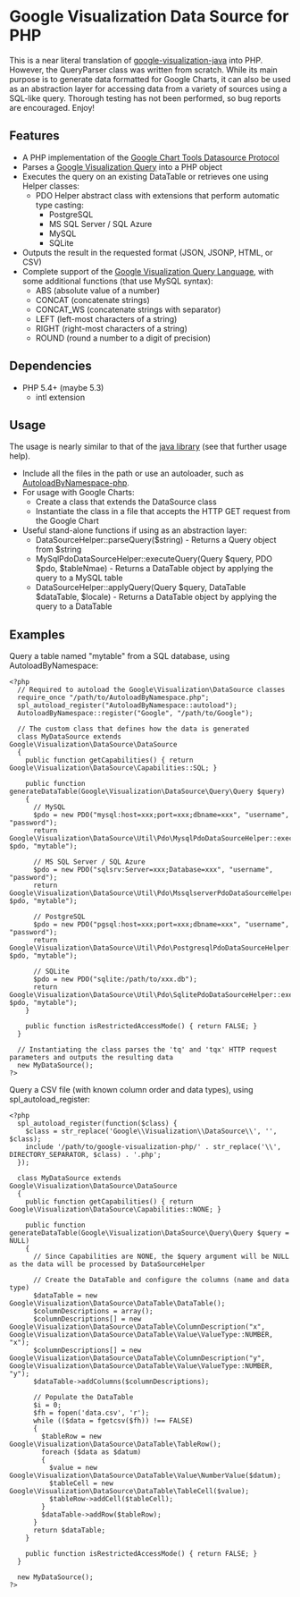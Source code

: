 Google Visualization Data Source for PHP
========================================

This is a near literal translation of [google-visualization-java](https://code.google.com/p/google-visualization-java/source/browse/trunk/src/main/java/com/google/visualization/datasource/) into PHP.
However, the QueryParser class was written from scratch.
While its main purpose is to generate data formatted for Google Charts, it can also be used as an abstraction layer for accessing data from a variety of sources using a SQL-like query.
Thorough testing has not been performed, so bug reports are encouraged.  Enjoy!


Features
--------

- A PHP implementation of the [Google Chart Tools Datasource Protocol](https://developers.google.com/chart/interactive/docs/dev/implementing_data_source)
- Parses a [Google Visualization Query](https://developers.google.com/chart/interactive/docs/querylanguage) into a PHP object
- Executes the query on an existing DataTable or retrieves one using Helper classes:
    - PDO Helper abstract class with extensions that perform automatic type casting:
        - PostgreSQL
        - MS SQL Server / SQL Azure
        - MySQL
        - SQLite
- Outputs the result in the requested format (JSON, JSONP, HTML, or CSV)
- Complete support of the [Google Visualization Query Language](https://developers.google.com/chart/interactive/docs/querylanguage), with some additional functions (that use MySQL syntax):
    - ABS (absolute value of a number)
    - CONCAT (concatenate strings)
    - CONCAT_WS (concatenate strings with separator)
    - LEFT (left-most characters of a string)
    - RIGHT (right-most characters of a string)
    - ROUND (round a number to a digit of precision)


Dependencies
------------

- PHP 5.4+ (maybe 5.3)
    - intl extension


Usage
-----

The usage is nearly similar to that of the [java library](https://developers.google.com/chart/interactive/docs/dev/dsl_about) (see that further usage help).
- Include all the files in the path or use an autoloader, such as [AutoloadByNamespace-php](https://github.com/bggardner/AutoloadByNamespace-php).
- For usage with Google Charts:
    - Create a class that extends the DataSource class
    - Instantiate the class in a file that accepts the HTTP GET request from the Google Chart
- Useful stand-alone functions if using as an abstraction layer:
    - DataSourceHelper::parseQuery($string) - Returns a Query object from $string
    - MySqlPdoDataSourceHelper::executeQuery(Query $query, PDO $pdo, $tableNmae) - Returns a DataTable object by applying the query to a MySQL table 
    - DataSourceHelper::applyQuery(Query $query, DataTable $dataTable, $locale) - Returns a DataTable object by applying the query to a DataTable


Examples
--------

Query a table named "mytable" from a SQL database, using AutoloadByNamespace:

    <?php
      // Required to autoload the Google\Visualization\DataSource classes
      require_once "/path/to/AutoloadByNamespace.php";
      spl_autoload_register("AutoloadByNamespace::autoload");
      AutoloadByNamespace::register("Google", "/path/to/Google");

      // The custom class that defines how the data is generated
      class MyDataSource extends Google\Visualization\DataSource\DataSource
      {
        public function getCapabilities() { return Google\Visualization\DataSource\Capabilities::SQL; }

        public function generateDataTable(Google\Visualization\DataSource\Query\Query $query)
        {
          // MySQL
          $pdo = new PDO("mysql:host=xxx;port=xxx;dbname=xxx", "username", "password");
          return Google\Visualization\DataSource\Util\Pdo\MysqlPdoDataSourceHelper::executeQuery($query, $pdo, "mytable");

          // MS SQL Server / SQL Azure
          $pdo = new PDO("sqlsrv:Server=xxx;Database=xxx", "username", "password");
          return Google\Visualization\DataSource\Util\Pdo\MssqlserverPdoDataSourceHelper::executeQuery($query, $pdo, "mytable");

          // PostgreSQL
          $pdo = new PDO("pgsql:host=xxx;port=xxx;dbname=xxx", "username", "password");
          return Google\Visualization\DataSource\Util\Pdo\PostgresqlPdoDataSourceHelper::executeQuery($query, $pdo, "mytable");

          // SQLite
          $pdo = new PDO("sqlite:/path/to/xxx.db");
          return Google\Visualization\DataSource\Util\Pdo\SqlitePdoDataSourceHelper::executeQuery($query, $pdo, "mytable");
        }

        public function isRestrictedAccessMode() { return FALSE; }
      }

      // Instantiating the class parses the 'tq' and 'tqx' HTTP request parameters and outputs the resulting data
      new MyDataSource();
    ?>

Query a CSV file (with known column order and data types), using spl_autoload_register:

    <?php
      spl_autoload_register(function($class) {
        $class = str_replace('Google\\Visualization\\DataSource\\', '', $class);
        include '/path/to/google-visualization-php/' . str_replace('\\', DIRECTORY_SEPARATOR, $class) . '.php';
      });

      class MyDataSource extends Google\Visualization\DataSource\DataSource
      {
        public function getCapabilities() { return Google\Visualization\DataSource\Capabilities::NONE; }

        public function generateDataTable(Google\Visualization\DataSource\Query\Query $query = NULL)
        {
          // Since Capabilities are NONE, the $query argument will be NULL as the data will be processed by DataSourceHelper

          // Create the DataTable and configure the columns (name and data type)
          $dataTable = new Google\Visualization\DataSource\DataTable\DataTable();
          $columnDescriptions = array();
          $columnDescriptions[] = new Google\Visualization\DataSource\DataTable\ColumnDescription("x", Google\Visualization\DataSource\DataTable\Value\ValueType::NUMBER, "x");
          $columnDescriptions[] = new Google\Visualization\DataSource\DataTable\ColumnDescription("y", Google\Visualization\DataSource\DataTable\Value\ValueType::NUMBER, "y");
          $dataTable->addColumns($columnDescriptions);

          // Populate the DataTable
          $i = 0;
          $fh = fopen('data.csv', 'r');
          while (($data = fgetcsv($fh)) !== FALSE)
          {
            $tableRow = new Google\Visualization\DataSource\DataTable\TableRow();
            foreach ($data as $datum)
            {
              $value = new Google\Visualization\DataSource\DataTable\Value\NumberValue($datum);
              $tableCell = new Google\Visualization\DataSource\DataTable\TableCell($value);
              $tableRow->addCell($tableCell);
            }
            $dataTable->addRow($tableRow);
          }
          return $dataTable;
        }

        public function isRestrictedAccessMode() { return FALSE; }
      }

      new MyDataSource();
    ?>
